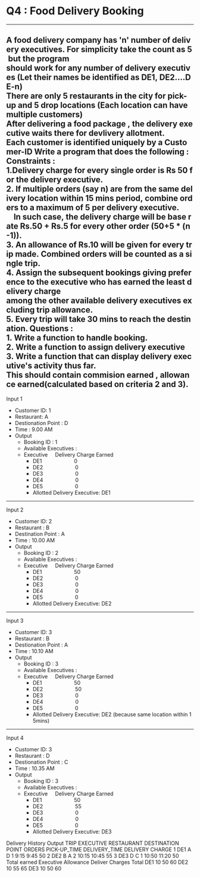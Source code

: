# Q4 : Food Delivery Booking

----
A food delivery company has 'n' number of delivery executives. For simplicity take the count as 5 but the program
should work for any number of delivery executives (Let their names be identified as DE1, DE2....DE-n)
There are only 5 restaurants in the city for pick-up and 5 drop locations (Each location can have multiple customers)
After delivering a food package , the delivery executive waits there for devlivery allotment.
Each customer is identified uniquely by a Customer-ID
Write a program that does the following :
Constraints :
1.Delivery charge for every single order is Rs 50 for the delivery executive.
2. If multiple orders (say n) are from the same delivery location within 15 mins period, combine orders to a maximum
of 5 per delivery executive.
    In such case, the delivery charge will be base rate Rs.50 + Rs.5 for every other order (50+5 * (n-1)).
3. An allowance of Rs.10 will be given for every trip made. Combined orders will be counted as a single trip.
4. Assign the subsequent bookings giving preference to the executive who has earned the least delivery charge
among the other available delivery executives excluding trip allowance.
5. Every trip will take 30 mins to reach the destination.
Questions :
1. Write a function to handle booking.
2. Write a function to assign delivery executive
3. Write a function that can display delivery executive's activity thus far.
This should contain commision earned , allowance earned(calculated based on criteria 2 and 3).
----
Input 1
* Customer ID: 1
* Restaurant: A
* Destionation Point : D
* Time : 9.00 AM
* Output
    * Booking ID : 1
    * Available Executives :
    * Executive     Delivery Charge Earned    
        * DE1                      0
        * DE2                      0
        * DE3                      0
        * DE4                      0
        * DE5                      0
        * Allotted Delivery Executive: DE1

----

Input 2
* Customer ID: 2
* Restaurant : B
* Destination Point : A
* Time : 10.00 AM
* Output
    * Booking ID : 2
    * Available Executives :
    * Executive     Delivery Charge Earned    
        * DE1                      50
        * DE2                      0
        * DE3                      0
        * DE4                      0
        * DE5                      0
        * Allotted Delivery Executive: DE2

----
Input 3
* Customer ID: 3
* Restaurant : B
* Destionation Point : A
* Time : 10.10 AM
* Output
    * Booking ID : 3
    * Available Executives :
    * Executive     Delivery Charge Earned
        * DE1                      50
        * DE2                      50
        * DE3                      0
        * DE4                      0
        * DE5                      0
        * Allotted Delivery Executive: DE2 (because same location within 15mins)

----
Input 4
* Customer ID: 3
* Restaurant : D
* Destionation Point : C
* Time : 10.35 AM
* Output
    * Booking ID : 3
    * Available Executives :
    * Executive     Delivery Charge Earned
        * DE1                      50
        * DE2                      55
        * DE3                      0
        * DE4                      0
        * DE5                      0
        * Allotted Delivery Executive: DE3

Delivery History
Output
TRIP EXECUTIVE RESTAURANT DESTINATION POINT ORDERS PICK-UP_TIME DELIVERY_TIME DELIVERY CHARGE 1 DE1 A D 1 9:15 9:45 50 2 DE2 B A 2 10:15 10:45 55 3 DE3 D C 1 10:50 11:20 50 Total earned
Executive Allowance Deliver Charges Total DE1 10 50 60 DE2 10 55 65 DE3 10 50 60
